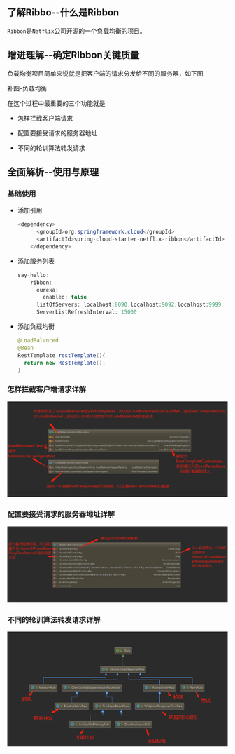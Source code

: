 ## 了解Ribbo--什么是Ribbon

`Ribbon`是`Netflix`公司开源的一个负载均衡的项目。

## 增进理解--确定RIbbon关键质量

负载均衡项目简单来说就是把客户端的请求分发给不同的服务器，如下图

补图-负载均衡

在这个过程中最重要的三个功能就是

- 怎样拦截客户端请求

- 配置要接受请求的服务器地址
- 不同的轮训算法转发请求

## 全面解析--使用与原理

### 基础使用

- 添加引用

  ```java
  <dependency>
        <groupId>org.springframework.cloud</groupId>
        <artifactId>spring-cloud-starter-netflix-ribbon</artifactId>
      </dependency>
  ```
- 添加服务列表
  ```java
  say-hello:
      ribbon:
        eureka:
          enabled: false
        listOfServers: localhost:8090,localhost:9092,localhost:9999
        ServerListRefreshInterval: 15000
  ```
- 添加负载均衡
  ```java
  @LoadBalanced
  @Bean
  RestTemplate restTemplate(){
	return new RestTemplate();
  }
  ```

### 怎样拦截客户端请求详解
![设置拦截器](笔记2-设置拦截器.png)
### 配置要接受请求的服务器地址详解
![加载rule](笔记2-加载rule.png)
### 不同的轮训算法转发请求详解
![各轮询规则](笔记2-各轮询规则.png)